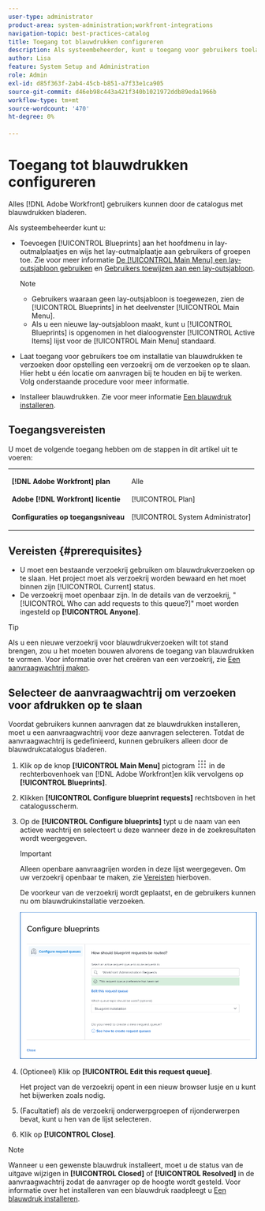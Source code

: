 ```yaml
---
user-type: administrator
product-area: system-administration;workfront-integrations
navigation-topic: best-practices-catalog
title: Toegang tot blauwdrukken configureren
description: Als systeembeheerder, kunt u toegang voor gebruikers toelaten om installatie van blauwdrukken te verzoeken door opstelling een verzoekrij om de verzoeken op te slaan. Hier hebt u één locatie om aanvragen bij te houden en bij te werken.
author: Lisa
feature: System Setup and Administration
role: Admin
exl-id: d85f363f-2ab4-45cb-b851-a7f33e1ca905
source-git-commit: d46eb98c443a421f340b1021972ddb89eda1966b
workflow-type: tm+mt
source-wordcount: '470'
ht-degree: 0%

---
```


# Toegang tot blauwdrukken configureren

Alles [!DNL Adobe Workfront] gebruikers kunnen door de catalogus met blauwdrukken bladeren.

Als systeembeheerder kunt u:

* Toevoegen [!UICONTROL Blueprints] aan het hoofdmenu in lay-outmalplaatjes en wijs het lay-outmalplaatje aan gebruikers of groepen toe. Zie voor meer informatie [De [!UICONTROL Main Menu] een lay-outsjabloon gebruiken](/help/quicksilver/administration-and-setup/customize-workfront/use-layout-templates/customize-main-menu.md) en [Gebruikers toewijzen aan een lay-outsjabloon](/help/quicksilver/administration-and-setup/customize-workfront/use-layout-templates/assign-users-to-layout-template.md).

   >[!NOTE]
   >
   >* Gebruikers waaraan geen lay-outsjabloon is toegewezen, zien de [!UICONTROL Blueprints] in het deelvenster [!UICONTROL Main Menu].
   >* Als u een nieuwe lay-outsjabloon maakt, kunt u [!UICONTROL Blueprints] is opgenomen in het dialoogvenster [!UICONTROL Active Items] lijst voor de [!UICONTROL Main Menu] standaard.



* Laat toegang voor gebruikers toe om installatie van blauwdrukken te verzoeken door opstelling een verzoekrij om de verzoeken op te slaan. Hier hebt u één locatie om aanvragen bij te houden en bij te werken. Volg onderstaande procedure voor meer informatie.
* Installeer blauwdrukken. Zie voor meer informatie [Een blauwdruk installeren](../../administration-and-setup/blueprints/blueprints-install.md).

## Toegangsvereisten

U moet de volgende toegang hebben om de stappen in dit artikel uit te voeren:

<table style="table-layout:auto"> 
 <col> 
 <col> 
 <tbody> 
  <tr> 
   <td role="rowheader"><strong>[!DNL Adobe Workfront] plan</strong></td> 
   <td> <p> Alle</p> </td> 
  </tr> 
  <tr> 
   <td role="rowheader"><strong>Adobe [!DNL Workfront] licentie</strong></td> 
   <td>[!UICONTROL Plan]</td> 
  </tr> 
  <tr> 
   <td role="rowheader"><strong>Configuraties op toegangsniveau</strong></td> 
   <td> <p>[!UICONTROL System Administrator]</p> </td> 
  </tr> 
 </tbody> 
</table>

## Vereisten {#prerequisites}

* U moet een bestaande verzoekrij gebruiken om blauwdrukverzoeken op te slaan. Het project moet als verzoekrij worden bewaard en het moet binnen zijn [!UICONTROL Current] status.
* De verzoekrij moet openbaar zijn. In de details van de verzoekrij, &quot;[!UICONTROL Who can add requests to this queue?]&quot; moet worden ingesteld op **[!UICONTROL Anyone]**.

>[!TIP]
>
>Als u een nieuwe verzoekrij voor blauwdrukverzoeken wilt tot stand brengen, zou u het moeten bouwen alvorens de toegang van blauwdrukken te vormen. Voor informatie over het creëren van een verzoekrij, zie [Een aanvraagwachtrij maken](../../manage-work/requests/create-and-manage-request-queues/create-request-queue.md).

## Selecteer de aanvraagwachtrij om verzoeken voor afdrukken op te slaan

Voordat gebruikers kunnen aanvragen dat ze blauwdrukken installeren, moet u een aanvraagwachtrij voor deze aanvragen selecteren. Totdat de aanvraagwachtrij is gedefinieerd, kunnen gebruikers alleen door de blauwdrukcatalogus bladeren.

1. Klik op de knop **[!UICONTROL Main Menu]** pictogram ![](assets/main-menu-icon.png) in de rechterbovenhoek van [!DNL Adobe Workfront]en klik vervolgens op **[!UICONTROL Blueprints]**.
1. Klikken **[!UICONTROL Configure blueprint requests]** rechtsboven in het catalogusscherm.

   <!--
   <li value="3" data-mc-conditions="QuicksilverOrClassic.Draft mode"> <p>In the <strong>Configure blueprints</strong> dialog, ensure that the <strong>Configure request queues</strong> tab is selected.</p> </li>
   -->

1. Op de **[!UICONTROL Configure blueprints]** typt u de naam van een actieve wachtrij en selecteert u deze wanneer deze in de zoekresultaten wordt weergegeven.

   >[!IMPORTANT]
   >
   >Alleen openbare aanvraagrijen worden in deze lijst weergegeven. Om uw verzoekrij openbaar te maken, zie [Vereisten](#prerequisites) hierboven.

   De voorkeur van de verzoekrij wordt geplaatst, en de gebruikers kunnen nu om blauwdrukinstallatie verzoeken.

   ![Aanvraagwachtrij configureren](assets/Blueprints_access_setup_request_queue.png)

1. (Optioneel) Klik op **[!UICONTROL Edit this request queue]**.

   Het project van de verzoekrij opent in een nieuw browser lusje en u kunt het bijwerken zoals nodig.

1. (Facultatief) als de verzoekrij onderwerpgroepen of rijonderwerpen bevat, kunt u hen van de lijst selecteren.
1. Klik op **[!UICONTROL Close]**.

>[!NOTE]
>
>Wanneer u een gewenste blauwdruk installeert, moet u de status van de uitgave wijzigen in **[!UICONTROL Closed]** of **[!UICONTROL Resolved]** in de aanvraagwachtrij zodat de aanvrager op de hoogte wordt gesteld. Voor informatie over het installeren van een blauwdruk raadpleegt u [Een blauwdruk installeren](../../administration-and-setup/blueprints/blueprints-install.md).
